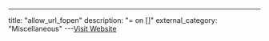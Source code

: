 ---
title: "allow_url_fopen"
description: "= on []"
external_category: "Miscellaneous"
---[Visit Website](https://secure.php.net/manual/en/filesystem.configuration.php#ini.allow-url-fopen)


